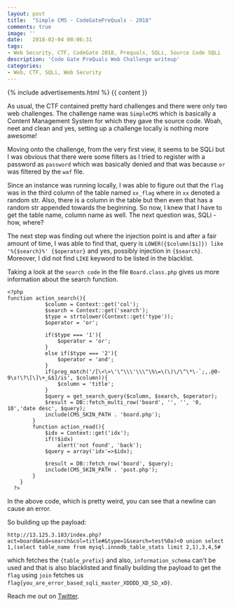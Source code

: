 ```yaml
---
layout: post
title:  "Simple CMS - CodeGatePreQuals - 2018"
comments: true
image: ''
date:   2018-02-04 00:06:31
tags:
- Web Security, CTF, CodeGate 2018, Prequals, SQLi, Source Code SQLi
description: 'Code Gate PreQuals Web Challenge writeup'
categories:
- Web, CTF, SQLi, Web Security
---
```


<article id="page">
    {% include advertisements.html %}
  {{ content }}

</article>

As usual, the CTF contained pretty hard challenges and there were only two web challenges. The challenge name was `SimpleCMS` which is basically a Content Management System for which they gave the source code. Woah, neet and clean and yes, setting up a challenge locally is nothing more awesome!

Moving onto the challenge, from the very first view, it seems to be SQLi but I was obvious that there were some filters as I tried to register with a password as `password` which was basically denied and that was because `or` was filtered by the `waf` file.

Since an instance was running locally, I was able to figure out that the `flag` was in the third column of the table named `xx_flag` where in `xx` denoted a random str. Also, there is a column in the table but then even that has a random str appended towards the beginning. So now, I knew that I have to get the table name, column name as well. The next question was, SQLi - how, where?

The next step was finding out where the injection point is and after a fair amount of time, I was able to find that, query is `LOWER({$column[$i]}) like '%{$search}%' {$operator}` and yes, possibly injection in `{$search}`. Moreover, I did not find `LIKE` keyword to be listed in the blacklist.

Taking a look at the `search code` in the file `Board.class.php` gives us more information about the search function.

```
<?php
function action_search(){
			$column = Context::get('col');
			$search = Context::get('search');
			$type = strtolower(Context::get('type'));
			$operator = 'or';

			if($type === '1'){
				$operator = 'or';
			}
			else if($type === '2'){
				$operator = 'and';
			}
			if(preg_match('/[\<\>\'\"\\\'\\\"\%\=\(\)\/\^\*\-`;,.@0-9\s!\?\[\]\+_&$]/is', $column)){
				$column = 'title';
			}
			$query = get_search_query($column, $search, $operator);
			$result = DB::fetch_multi_row('board', '', '', '0, 10','date desc', $query);
			include(CMS_SKIN_PATH . 'board.php');
		}
		function action_read(){
			$idx = Context::get('idx');
			if(!$idx)
				alert('not found', 'back');
			$query = array('idx'=>$idx);

			$result = DB::fetch_row('board', $query);
			include(CMS_SKIN_PATH . 'post.php');
		}
	}
  ?>
```

In the above code, which is pretty weird, you can see that a newline can cause an error.

So building up the payload:

```
http://13.125.3.183/index.php?act=board&mid=search&col=title#&type=1&search=test%0a)<0 union select 1,(select table_name from mysql.innodb_table_stats limit 2,1),3,4,5#
```
which fetches the `{table_prefix}` and also, `information_schema` can't be used and that is also blacklisted and finally building the payload to get the `flag` using `join` fetches us `flag{you_are_error_based_sqli_master_XDDDD_XD_SD_xD}`.


Reach me out on <a href="https://twitter.com/gkgkrishna33">Twitter</a>.

